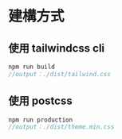 # 建構方式

## 使用 tailwindcss cli

```js
npm run build
//output：./dist/tailwind.css
```

## 使用 postcss

```js
npm run production
//output：./dist/theme.min.css
```
